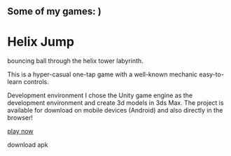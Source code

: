 ## Some of my games: )

# Helix Jump
bouncing ball through the helix tower labyrinth.

This is a hyper-casual one-tap game with a well-known mechanic easy-to-learn controls.

Development environment
I chose the Unity game engine as the development environment and create 3d models in 3ds Max.
The project is available for download on mobile devices (Android) and also directly in the browser!

[play now](https://tndrm.github.io/helix_jumper/web/index.html)

download apk

